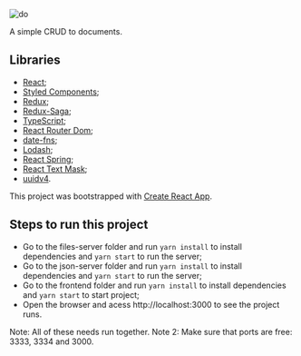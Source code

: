 ![do](https://media.giphy.com/media/J3F1dPgs1KLGUBYKnQ/giphy.gif)

A simple CRUD to documents.

## Libraries
- [React](https://pt-br.reactjs.org/);
- [Styled Components](https://styled-components.com/);
- [Redux](https://redux.js.org/);
- [Redux-Saga](https://redux-saga.js.org/);
- [TypeScript](https://www.typescriptlang.org/);
- [React Router Dom](https://github.com/ReactTraining/react-router/tree/master/packages/react-router-dom);
- [date-fns](https://date-fns.org/);
- [Lodash](https://www.npmjs.com/package/lodash-es);
- [React Spring](https://www.react-spring.io/);
- [React Text Mask](https://github.com/text-mask/text-mask/tree/master/react#readme);
- [uuidv4](https://www.npmjs.com/package/uuidv4).

This project was bootstrapped with [Create React App](https://github.com/facebook/create-react-app).

## Steps to run this project
- Go to the files-server folder and run `yarn install` to install dependencies and `yarn start` to run the server;
- Go to the json-server folder and run `yarn install` to install dependencies and `yarn start` to run the server;
- Go to the frontend folder and run `yarn install` to install dependencies and `yarn start` to start project;
- Open the browser and acess http://localhost:3000 to see the project runs.

Note: All of these needs run together.
Note 2: Make sure that ports are free: 3333, 3334 and 3000.